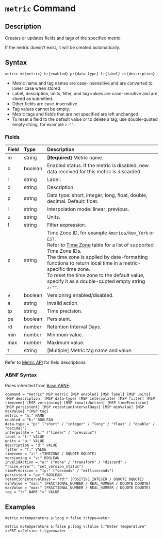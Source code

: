 # `metric` Command

## Description

Creates or updates fields and tags of the specified metric.

If the metric doesn't exist, it will be created automatically.

## Syntax

```css
metric m:{metric} b:{enabled} p:{data-type} l:{label} d:{description} i:{interpolate} u:{units} f:{filter} z:{timezone} v:{versioning} a:{invalid_action} min:{minimum_value} max:{maximum_value} t:{tag-1}={text} t:{tag-2}={text}
```

* Metric name and tag names are case-insensitive and are converted to lower case when stored.
* Label, description, units, filter, and tag values are case-sensitive and are stored as submitted.
* Other fields are case-insensitive.
* Tag values cannot be empty.
* Metric tags and fields that are not specified are left unchanged.
* To reset a field to the default value or to delete a tag, use double-quoted empty string, for example `z:""`.

### Fields

| **Field** | **Type** | **Description** |
|:---|:---|:---|
| m         | string           | **[Required]** Metric name. |
| b         | boolean          | Enabled status. If the metric is disabled, new data received for this metric is discarded. |
| l         | string           | Label. |
| d         | string           | Description. |
| p         | string           | Data type: short, integer, long, float, double, decimal. Default: float. |
| i         | string           | Interpolation mode: linear, previous. |
| u         | string           | Units. |
| f         | string           | Filter expression. |
| z         | string           | Time Zone ID, for example `America/New_York` or `EST`.<br>Refer to [Time Zone](../../shared/timezone-list.md) table for a list of supported Time Zone IDs.<br>The time zone is applied by date-formatting functions to return local time in a metric-specific time zone.<br>To reset the time zone to the default value, specify it as a double-quoted empty string `z:""`.|
| v         | boolean          | Versioning enabled/disabled. |
| a         | string           | Invalid action. |
| tp        | string           | Time precision.  |
| pe        | boolean          | Persistent. |
| rd        | number           | Retention Interval Days. |
| min       | number           | Minimum value. |
| max       | number           | Maximum value. |
| t         | string           | [Multiple] Metric tag name and value.  |

Refer to [Metric API](../meta/metric/list.md#fields) for field descriptions.

### ABNF Syntax

Rules inherited from [Base ABNF](base-abnf.md).

```properties
command = "metric" MSP metric [MSP enabled] [MSP label] [MSP units] [MSP description] [MSP data-type] [MSP interpolate] [MSP filter] [MSP timezone] [MSP versioning] [MSP invalidAction] [MSP timePrecision] [MSP persistent] [MSP retentionIntervalDays] [MSP minValue] [MSP maxValue] *(MSP tag)
metric = "m:" NAME
enabled = "b:" BOOLEAN
data-type = "p:" ("short" / "integer" / "long" / "float" / "double" / "decimal")
interpolate = "i:" ("linear" / "previous")
label = "l:" VALUE
units = "u:" VALUE
description = "d:" VALUE
filter = "f:" VALUE
timezone = "z:" (TIMEZONE / DQUOTE DQUOTE)
versioning = "v:" BOOLEAN
invalidAction = "a:" ("none" / "transform" / "discard" / "raise_error", "set_version_status")
timePrecision = "tp:" ("seconds" / "milliseconds")
persistent = "pe:" BOOLEAN
retentionIntervalDays = "rd:" (POSITIVE_INTEGER / DQUOTE DQUOTE)
minValue = "min:" (FRACTIONAL_NUMBER / REAL_NUMBER / DQUOTE DQUOTE)
maxValue = "max:" (FRACTIONAL_NUMBER / REAL_NUMBER / DQUOTE DQUOTE)
tag = "t:" NAME "=" VALUE
```

## Examples

```ls
metric m:temperature p:long v:false t:type=water
```

```ls
metric m:temperature b:false p:long v:false l:"Water Temperature" z:PST u:Celsius t:type=water
```
